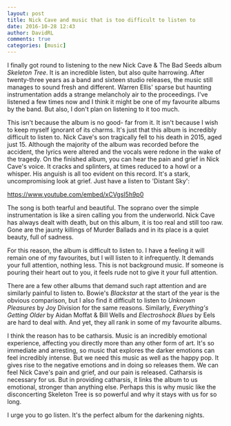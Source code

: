 ```yaml
---  
layout: post  
title: Nick Cave and music that is too difficult to listen to  
date: 2016-10-28 12:43  
author: DavidRL  
comments: true  
categories: [music]  
---
```

I finally got round to listening to the new Nick Cave &amp; The Bad Seeds album *Skeleton Tree*. It is an incredible listen, but also quite harrowing. After twenty-three years as a band and sixteen studio releases, the music still manages to sound fresh and different. Warren Ellis' sparse but haunting instrumentation adds a strange melancholy air to the proceedings. I've listened a few times now and I think it might be one of my favourite albums by the band. But also, I don't plan on listening to it too much.  
<!--more-->  

This isn't because the album is no good- far from it. It isn't because I wish to keep myself ignorant of its charms. It's just that this album is incredibly difficult to listen to. Nick Cave's son tragically fell to his death in 2015, aged just 15. Although the majority of the album was recorded before the accident, the lyrics were altered and the vocals were redone in the wake of the tragedy. On the finished album, you can hear the pain and grief in Nick Cave's voice. It cracks and splinters, at times reduced to a howl or a whisper. His anguish is all too evident on this record. It's a stark, uncompromising look at grief. Just have a listen to 'Distant Sky':  

https://www.youtube.com/embed/xCVgsI5h9p0

The song is both tearful and beautiful. The soprano over the simple instrumentation is like a siren calling you from the underworld. Nick Cave has always dealt with death, but on this album, it is too real and still too raw. Gone are the jaunty killings of Murder Ballads and in its place is a quiet beauty, full of sadness.  

For this reason, the album is difficult to listen to. I have a feeling it will remain one of my favourites, but I will listen to it infrequently. It demands your full attention, nothing less. This is not background music. If someone is pouring their heart out to you, it feels rude not to give it your full attention.  

There are a few other albums that demand such rapt attention and are similarly painful to listen to. Bowie's *Blackstar* at the start of the year is the obvious comparison, but I also find it difficult to listen to *Unknown Pleasures* by Joy Division for the same reasons. Similarly, *Everything's Getting Older* by Aidan Moffat &amp; Bill Wells and *Electroshock Blues* by Eels are hard to deal with. And yet, they all rank in some of my favourite albums.  

I think the reason has to be catharsis. Music is an incredibly emotional experience, affecting you directly more than any other form of art. It's so immediate and arresting, so music that explores the darker emotions can feel incredibly intense. But we need this music as well as the happy pop. It gives rise to the negative emotions and in doing so releases them. We can feel Nick Cave's pain and grief, and our pain is released. Catharsis is necessary for us. But in providing catharsis, it links the album to us emotional, stronger than anything else. Perhaps this is why music like the disconcerting Skeleton Tree is so powerful and why it stays with us for so long.  

I urge you to go listen. It's the perfect album for the darkening nights.  
